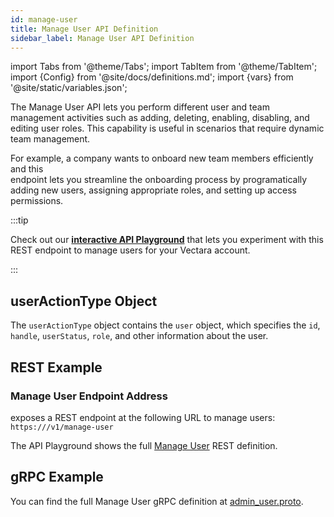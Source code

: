 ```yaml
---
id: manage-user
title: Manage User API Definition
sidebar_label: Manage User API Definition
---
```


import Tabs from '@theme/Tabs';
import TabItem from '@theme/TabItem';
import {Config} from '@site/docs/definitions.md';
import {vars} from '@site/static/variables.json';

The Manage User API lets you perform different user and team management 
activities such as adding, deleting, enabling, disabling, and editing user 
roles. This capability is useful in scenarios that require dynamic team 
management.

For example, a company wants to onboard new team members efficiently and this  
endpoint lets you streamline the onboarding process by programatically 
adding new users, assigning appropriate roles, and setting up access 
permissions.

:::tip

Check out our [**interactive API Playground**](/docs/rest-api/manage-user) that lets 
you experiment with this REST endpoint to manage users for your Vectara
account.

:::

## userActionType Object

The `userActionType` object contains the `user` object, which specifies the 
`id`, `handle`, `userStatus`, `role`, and other information about the user.

## REST Example

### Manage User Endpoint Address

<Config v="names.product"/> exposes a REST endpoint at the following URL
to manage users:
<code>https://<Config v="domains.rest.indexing"/>/v1/manage-user</code>

The API Playground shows the full [Manage User](/docs/rest-api/manage-user) REST definition.

## gRPC Example

You can find the full Manage User gRPC definition at [admin_user.proto](https://github.com/vectara/protos/blob/main/admin_user.proto).